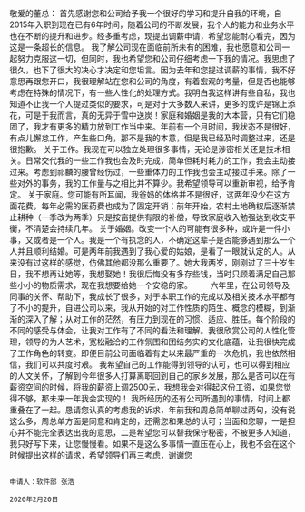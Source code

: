 敬爱的董总：
        首先感谢您和公司给予我一个很好的学习和提升自我的环境，自2015年入职到现在已有6年时间，随着公司的不断发展，我个人的能力和业务水平也在不断的提升和进步。经多重考虑，现提出调薪申请，希望您能耐心看完，因为这是一条超长的信息。
        我了解公司现在面临前所未有的困难，我也愿意和公司一起努力克服这一切，但同时，我也希望您和公司仔细考虑一下我的情况。我思虑了很久，也下了很大的决心才决定和您坦言。因为去年和您提过调薪的事情，我不好意思再跟您开口，我很理解站在您和公司的角度，有着宏观的考量，但是否也能够考虑在特殊的情况下，有一些人性化的处理方式。我明白我这样讲有些自私，我也知道不止我一个人提过类似的要求，可是对于大多数人来讲，更多的或许是锦上添花，可是于我而言，真的无异于雪中送炭！家庭和婚姻是我的大本营，只有它们稳固了，我才有更多的精力放到工作当中来。年前有一个月时间，我状态不是很好，有点儿懈怠工作，产生些口角，那不是我的本意，但是我已经及时调整过来，还是很抱歉。
        关于工作。我现在可以独立处理很多事情，无论是涉密相关还是技术相关。日常交代我的一些工作我也会及时完成，简单但耗时耗力的工作，我会主动接过来。考虑到祁麟的腰曾经伤过，一些重体力的工作我也会主动接过手来。除了一些对外的事务，我的工作量与之相比并不算少。我希望领导可以重新审视，给予肯定。
        关于家庭。您可能有所耳闻，我爸妈的体格并不是很好，这两年没少在这方面花费，每年必需的医药费也成为了固定开销；前年开始，农村土地确权后逐渐禁止耕种（一季改为两季）只是按亩提供有限的补偿，导致家庭收入勉强达到收支平衡，不清楚会持续几年。
        关于婚姻。改变一个人的可能有很多种，或许是一件小事，又或者是一个人。我是一个有执念的人，不确定这辈子是否能够遇到那么一个人并且顺利结婚。可是两年前我遇到了我心爱的姑娘，是看了一眼就认定的人。从来没有过这样的感觉，仿佛其他都没那么重要了。她大我两岁，刚刚过了三十岁生日，我不想再让她等，我想娶她！我很后悔没有多存些钱，当时只顾着满足自己那些小小的物质需求，现在我想要给她一个安稳的家。
　　六年里，在公司领导及同事的关怀、帮助下，我成长了很多，对于本职工作的完成以及相关技术水平都有了不小的提升，自进公司以来，我从开始的对工作性质的陌生、概念的模糊，到渐渐的深入了解；从对工作的茫然，有压力到现在的习惯、适应、胜任。每个阶段的不同的感受与体会，让我对工作有了不同的看法和理解。我很欣赏公司的人性化管理，领导的为人艺术，宽松融洽的工作氛围和团结务实的文化底蕴，让我很快完成了工作角色的转变。即便目前公司面临着有史以来最严重的一次危机，我也依然相信，我们可以共度时艰。
        我希望自己的工作能得到领导的认可，也可以得到相应的人文关怀，了解到今年很多人打算离职回到自己的家乡发展，那么是否可以在有薪资空间的时候，将我的薪资上调2500元，我想我会对得起这份工资，如果您觉得不够，那未来一年我会实现的！
        我所经历的还有公司所遇到的事情，时间上都重叠在了一起。恳请您认真的考虑我的诉求，年前我和周总简单聊过两句，没有说这么多，周总单方面是同意和肯定的，还需您和果总的认可；当面和您聊，一是担心并不能完全表达出我的意思，二是希望您可以替我保守秘密，不被更多人知道，我只好写下来，让您慢慢看。如果不是这么多事情一直压在心上，我也不会在这个时候提出这样的请求，希望领导们再三考虑，谢谢您

                                                                                                                                    申请人：软件部 张浩    
                                                                                                                                    2020年2月20日